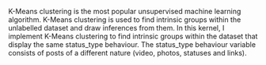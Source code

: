 K-Means clustering is the most popular unsupervised machine learning algorithm. K-Means clustering is used to find intrinsic groups within the unlabelled dataset and draw inferences from them. In this kernel, I implement K-Means clustering to find intrinsic groups within the dataset that display the same status_type behaviour. The status_type behaviour variable consists of posts of a different nature (video, photos, statuses and links).

